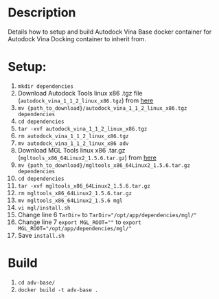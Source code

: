 # Description
Details how to setup and build Autodock Vina Base docker container for Autodock Vina Docking container to inherit from. 

# Setup:
1. `mkdir dependencies`
2. Download Autodock Tools linux x86 .tgz file (`autodock_vina_1_1_2_linux_x86.tgz`) from [here](https://drive.google.com/file/d/14X2V61L7RKuc35xcqm3zfE0XOhKWFmcE/view?usp=sharing)
3. `mv {path_to_download}/autodock_vina_1_1_2_linux_x86.tgz dependencies`
4. `cd dependencies`
5. `tar -xvf autodock_vina_1_1_2_linux_x86.tgz`
6. `rm autodock_vina_1_1_2_linux_x86.tgz`
7. `mv autodock_vina_1_1_2_linux_x86 adv`
8. Download MGL Tools linux x86 .tar.gz (`mgltools_x86_64Linux2_1.5.6.tar.gz`) from [here](https://drive.google.com/file/d/1wxSqjpPwV75gPDU_Ai5Rj3q0Pzx_-3Ju/view?usp=sharing)
9. `mv {path_to_download}/mgltools_x86_64Linux2_1.5.6.tar.gz dependencies`
10. `cd dependencies`
11. `tar -xvf mgltools_x86_64Linux2_1.5.6.tar.gz`
12. `rm mgltools_x86_64Linux2_1.5.6.tar.gz`
13. `mv mgltools_x86_64Linux2_1.5.6 mgl`
14. `vi mgl/install.sh`
15. Change line 6 `TarDir=` to `TarDir="/opt/app/dependencies/mgl/"`
16. Change line 7 `export MGL_ROOT=""` to `export MGL_ROOT="/opt/app/dependencies/mgl/"`
17. Save `install.sh`

# Build
1. `cd adv-base/`
2. `docker build -t adv-base .`
